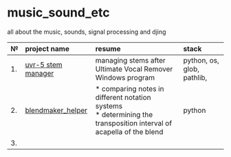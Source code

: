 # music_sound_etc
all about the music, sounds, signal processing and djing

| № | project name | resume | stack |
| :---------------------- | :---------------------- | :---------------------- | :---------------------- |
| 1. | [uvr-5 stem manager](uvr_5_stem_manager) | managing stems after Ultimate Vocal Remover Windows program | python, os, glob, pathlib,  |
| 2. | [blendmaker_helper](blendmaker_helper) | * comparing notes in different notation systems<br>* determining the transposition interval of acapella of the blend | python |
| 3. |  |  |  |

